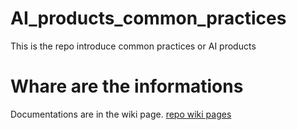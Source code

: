 # AI_products_common_practices
This is the repo introduce common practices or AI products 

# Whare are the informations
Documentations are in the wiki page. 
[repo wiki pages](https://github.com/DS-XL/AI_products_common_practices/wiki)

